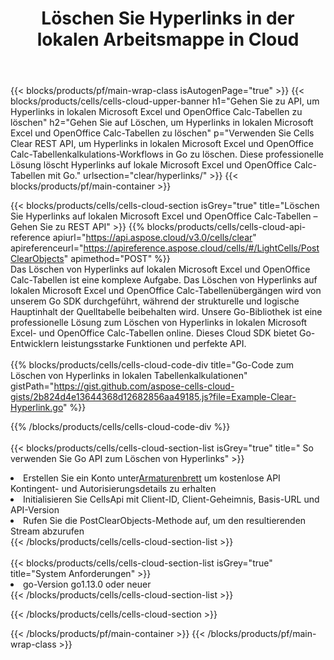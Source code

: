 ﻿---
title:  Löschen Sie Hyperlinks in der lokalen Arbeitsmappe in Cloud
description:  Cloud-APIs und SDKs zum Löschen von Hyperlinks unter Microsoft Excel und OpenOffice Calc. Löschen Sie Hyperlinks auf lokalen Tabellenkalkulationen durch die Cells Cloud API. SDK unterstützt verschiedene Entwicklungssprachen. Dazu gehören Android, C#, Go, Java, NodeJS, Perl, PHP, Python, Ruby und Swift.
url: /de/go/clear/hyperlinks/
---
{{< blocks/products/pf/main-wrap-class isAutogenPage="true" >}}
{{< blocks/products/cells/cells-cloud-upper-banner h1="Gehen Sie zu API, um Hyperlinks in lokalen Microsoft Excel und OpenOffice Calc-Tabellen zu löschen" h2="Gehen Sie auf Löschen, um Hyperlinks in lokalen Microsoft Excel und OpenOffice Calc-Tabellen zu löschen" p="Verwenden Sie Cells Clear REST API, um Hyperlinks in lokalen Microsoft Excel und OpenOffice Calc-Tabellenkalkulations-Workflows in Go zu löschen. Diese professionelle Lösung löscht Hyperlinks auf lokale Microsoft Excel und OpenOffice Calc-Tabellen mit Go." urlsection="clear/hyperlinks/" >}}
{{< blocks/products/pf/main-container >}}

{{< blocks/products/cells/cells-cloud-section isGrey="true" title="Löschen Sie Hyperlinks auf lokalen Microsoft Excel und OpenOffice Calc-Tabellen – Gehen Sie zu REST API" >}}
{{% blocks/products/cells/cells-cloud-api-reference apiurl="https://api.aspose.cloud/v3.0/cells/clear" apireferenceurl="https://apireference.aspose.cloud/cells/#/LightCells/PostClearObjects" apimethod="POST" %}}
<br/>
Das Löschen von Hyperlinks auf lokalen Microsoft Excel und OpenOffice Calc-Tabellen ist eine komplexe Aufgabe. Das Löschen von Hyperlinks auf lokalen Microsoft Excel und OpenOffice Calc-Tabellenübergängen wird von unserem Go SDK durchgeführt, während der strukturelle und logische Hauptinhalt der Quelltabelle beibehalten wird. Unsere Go-Bibliothek ist eine professionelle Lösung zum Löschen von Hyperlinks in lokalen Microsoft Excel- und OpenOffice Calc-Tabellen online. Dieses Cloud SDK bietet Go-Entwicklern leistungsstarke Funktionen und perfekte API.
<br/>
<br/>
{{% blocks/products/cells/cells-cloud-code-div title="Go-Code zum Löschen von Hyperlinks in lokalen Tabellenkalkulationen" gistPath="https://gist.github.com/aspose-cells-cloud-gists/2b824d4e13644368d12682856aa49185.js?file=Example-Clear-Hyperlink.go" %}}
  
{{% /blocks/products/cells/cells-cloud-code-div %}}
<br/>
<br/>
{{< blocks/products/cells/cells-cloud-section-list isGrey="true" title=" So verwenden Sie Go API zum Löschen von Hyperlinks" >}}
<li> Erstellen Sie ein Konto unter<a href="https://dashboard.aspose.cloud/">Armaturenbrett</a> um kostenlose API Kontingent- und Autorisierungsdetails zu erhalten</li>
<li>Initialisieren Sie CellsApi mit Client-ID, Client-Geheimnis, Basis-URL und API-Version</li>
<li>Rufen Sie die PostClearObjects-Methode auf, um den resultierenden Stream abzurufen</li>
{{< /blocks/products/cells/cells-cloud-section-list >}}
<br/>
<br/>
{{< blocks/products/cells/cells-cloud-section-list isGrey="true" title="System Anforderungen" >}}
<li>go-Version go1.13.0 oder neuer</li>
{{< /blocks/products/cells/cells-cloud-section-list >}}

{{< /blocks/products/cells/cells-cloud-section >}}

{{< /blocks/products/pf/main-container >}}
{{< /blocks/products/pf/main-wrap-class >}}
